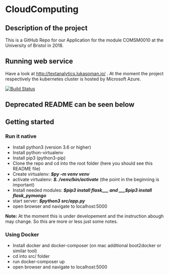 # CloudComputing
## Description of the project
This is a GitHub Repo for our Application for the module COMSM0010 at the University of Bristol in 2018.

## Running web service
Have a look at http://textanalytics.lukaspman.io/ .
At the moment the project respectively the kubernetes cluster is hosted by Microsoft Azure.

[![Build Status](https://dev.azure.com/brsccproject/textanalytica/_apis/build/status/textanalytica-Docker%20container-CI?branchName=master)](https://dev.azure.com/brsccproject/textanalytica/_build/latest?definitionId=1?branchName=master)

## Deprecated README can be seen below

## Getting started

### Run it native

* Install python3 (version 3.6 or higher)
* Install python-virtualenv
* Install pip3 (python3-pip)
* Clone the repo and cd into the root folder (here you should see this README file)
* Create virtualenv: ___$py -m venv venv___
* activate virtualenv: ___$. /venv/bin/activate___ (the point in the beginning is important)
* Install needed modules: ___$pip3 install flask___ and ___$pip3 install flask_pymongo___
* start server: ___$python3 src/app.py___
* open browser and navigate to localhost:5000

**Note:** At the moment this is under developement and the instruction abough may change. So this are more or less just some notes.

### Using Docker

* Install docker and docker-composer (on mac additional boot2docker or similar tool)
* cd into src/ folder
* run docker-composer up
* open browser and navigate to localhost:5000
